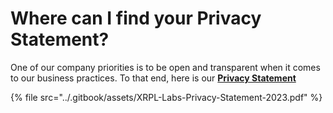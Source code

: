 # Where can I find your Privacy Statement?

One of our company priorities is to be open and transparent when it comes to our business practices. To that end, here is our [**Privacy Statement**](https://xrpl-labs.com/static/documents/XRPL-Labs-Privacy-Statement-V1.pdf)

{% file src="../.gitbook/assets/XRPL-Labs-Privacy-Statement-2023.pdf" %}
